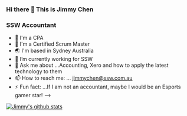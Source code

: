 ### Hi there 👋 This is Jimmy Chen

### SSW Accountant

- 📄 I'm a CPA
- 👤 I'm a Certified Scrum Master
- 🌏 I'm based in Sydney Australia
- 🔭 I’m currently working for SSW
- 💬 Ask me about ...Accounting, Xero and how to apply the latest technology to them
- 📫 How to reach me: ... jimmychen@ssw.com.au    
- ⚡ Fun fact: ...If I am not an accountant, maybe I would be an Esports gamer star!
-->
  
[![Jimmy's github stats](https://github-readme-stats.vercel.app/api?username=JimmyChenSSW&theme=dark)](https://github.com/jimmychenssw/github-readme-stats)
